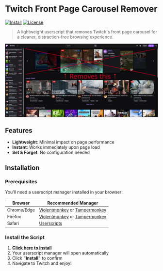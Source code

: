 # Twitch Front Page Carousel Remover

[![Install](https://img.shields.io/badge/Install-Userscript-brightgreen)](https://raw.githubusercontent.com/LiquidJesus/twitch-carousel-remover/main/twitch-carousel-remover.user.js)
[![License](https://img.shields.io/badge/License-MIT-blue.svg)](LICENSE)

> A lightweight userscript that removes Twitch's front page carousel for a cleaner, distraction-free browsing experience.

![Screenshot](screenshot.png)

##  Features

- **Lightweight**: Minimal impact on page performance
- **Instant**: Works immediately upon page load
- **Set & Forget**: No configuration needed

##  Installation

### Prerequisites
You'll need a userscript manager installed in your browser:

| Browser | Recommended Manager |
|---------|-------------------|
| Chrome/Edge | [Violentmonkey](https://chromewebstore.google.com/detail/violentmonkey/jinjaccalgkegednnccohejagnlnfdag) or [Tampermonkey](https://chromewebstore.google.com/detail/tampermonkey/dhdgffkkebhmkfjojejmpbldmpobfkfo) |
| Firefox | [Violentmonkey](https://addons.mozilla.org/en-CA/firefox/addon/violentmonkey/) or [Tampermonkey](https://addons.mozilla.org/en-US/firefox/addon/tampermonkey/) |
| Safari | [Userscripts](https://apps.apple.com/us/app/userscripts/id1463298887) |

### Install the Script

1. **[ Click here to install](https://raw.githubusercontent.com/LiquidJesus/twitch-carousel-remover/main/twitch-carousel-remover.user.js)**
2. Your userscript manager will open automatically
3. Click **"Install"** to confirm
4. Navigate to Twitch and enjoy!
